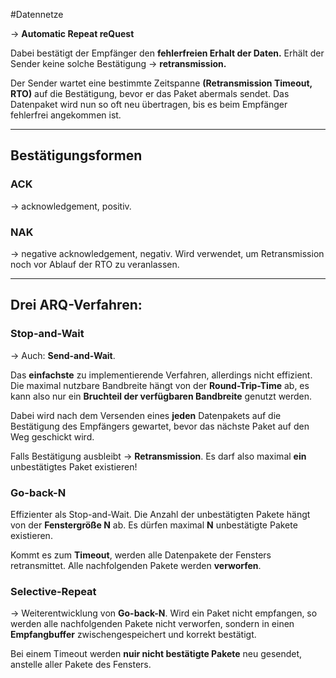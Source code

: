 #Datennetze 

-> **Automatic Repeat reQuest**

Dabei bestätigt der Empfänger den **fehlerfreien Erhalt der Daten.**
Erhält der Sender keine solche Bestätigung -> **retransmission.**

Der Sender wartet eine bestimmte Zeitspanne **(Retransmission Timeout, RTO)** auf die Bestätigung, bevor er das Paket abermals sendet.
Das Datenpaket wird nun so oft neu übertragen, bis es beim Empfänger fehlerfrei angekommen ist.

___

## Bestätigungsformen

### ACK
-> acknowledgement, positiv.

### NAK
-> negative acknowledgement, negativ. Wird verwendet, um Retransmission noch vor Ablauf der RTO zu veranlassen.

___

## Drei ARQ-Verfahren:

### Stop-and-Wait

-> Auch: **Send-and-Wait**.

Das **einfachste** zu implementierende Verfahren, allerdings nicht effizient. Die maximal nutzbare Bandbreite hängt von der **Round-Trip-Time** ab, es kann also nur ein **Bruchteil der verfügbaren Bandbreite** genutzt werden.

Dabei wird nach dem Versenden eines **jeden** Datenpakets auf die Bestätigung des Empfängers gewartet, bevor das nächste Paket auf den Weg geschickt wird. 

Falls Bestätigung ausbleibt -> **Retransmission**. Es darf also maximal **ein** unbestätigtes Paket existieren!


### Go-back-N

Effizienter als Stop-and-Wait. Die Anzahl der unbestätigten Pakete hängt von der **Fenstergröße N** ab. Es dürfen maximal **N** unbestätigte Pakete existieren.

Kommt es zum **Timeout**, werden alle Datenpakete der Fensters retransmittet. Alle nachfolgenden Pakete werden **verworfen**.


### Selective-Repeat

-> Weiterentwicklung von **Go-back-N**. Wird ein Paket nicht empfangen, so werden alle nachfolgenden Pakete nicht verworfen, sondern in einen **Empfangbuffer** zwischengespeichert und korrekt bestätigt.

Bei einem Timeout werden **nuir nicht bestätigte Pakete** neu gesendet, anstelle aller Pakete des Fensters.
